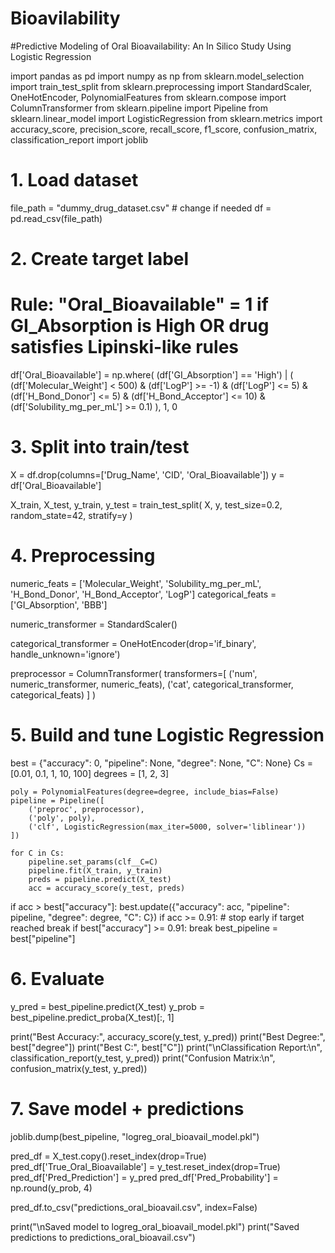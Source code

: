 # Bioavilability
#Predictive Modeling of Oral Bioavailability: An  In Silico Study Using Logistic Regression

import pandas as pd
import numpy as np
from sklearn.model_selection import train_test_split
from sklearn.preprocessing import StandardScaler, OneHotEncoder, PolynomialFeatures
from sklearn.compose import ColumnTransformer
from sklearn.pipeline import Pipeline
from sklearn.linear_model import LogisticRegression
from sklearn.metrics import accuracy_score, precision_score, recall_score, f1_score, confusion_matrix, classification_report
import joblib


# 1. Load dataset

file_path = "dummy_drug_dataset.csv"   # change if needed
df = pd.read_csv(file_path)

# 2. Create target label

# Rule: "Oral_Bioavailable" = 1 if GI_Absorption is High OR drug satisfies Lipinski-like rules
df['Oral_Bioavailable'] = np.where(
    (df['GI_Absorption'] == 'High') |
    (
        (df['Molecular_Weight'] < 500) &
        (df['LogP'] >= -1) & (df['LogP'] <= 5) &
        (df['H_Bond_Donor'] <= 5) &
        (df['H_Bond_Acceptor'] <= 10) &
        (df['Solubility_mg_per_mL'] >= 0.1)
    ),
    1, 0


# 3. Split into train/test

X = df.drop(columns=['Drug_Name', 'CID', 'Oral_Bioavailable'])
y = df['Oral_Bioavailable']

X_train, X_test, y_train, y_test = train_test_split(
    X, y, test_size=0.2, random_state=42, stratify=y
)


# 4. Preprocessing

numeric_feats = ['Molecular_Weight', 'Solubility_mg_per_mL',
                 'H_Bond_Donor', 'H_Bond_Acceptor', 'LogP']
categorical_feats = ['GI_Absorption', 'BBB']

numeric_transformer = StandardScaler()

categorical_transformer = OneHotEncoder(drop='if_binary', handle_unknown='ignore')

preprocessor = ColumnTransformer(
    transformers=[
        ('num', numeric_transformer, numeric_feats),
        ('cat', categorical_transformer, categorical_feats)
    ]
)

# 5. Build and tune Logistic Regression

best = {"accuracy": 0, "pipeline": None, "degree": None, "C": None}
Cs = [0.01, 0.1, 1, 10, 100]
degrees = [1, 2, 3]

    poly = PolynomialFeatures(degree=degree, include_bias=False)
    pipeline = Pipeline([
        ('preproc', preprocessor),
        ('poly', poly),
        ('clf', LogisticRegression(max_iter=5000, solver='liblinear'))
    ])

    for C in Cs:
        pipeline.set_params(clf__C=C)
        pipeline.fit(X_train, y_train)
        preds = pipeline.predict(X_test)
        acc = accuracy_score(y_test, preds)


if acc > best["accuracy"]:
            best.update({"accuracy": acc, "pipeline": pipeline,
                         "degree": degree, "C": C})
        if acc >= 0.91:  # stop early if target reached
            break
    if best["accuracy"] >= 0.91:
        break
best_pipeline = best["pipeline"]

# 6. Evaluate

y_pred = best_pipeline.predict(X_test)
y_prob = best_pipeline.predict_proba(X_test)[:, 1]

print("Best Accuracy:", accuracy_score(y_test, y_pred))
print("Best Degree:", best["degree"])
print("Best C:", best["C"])
print("\nClassification Report:\n", classification_report(y_test, y_pred))
print("Confusion Matrix:\n", confusion_matrix(y_test, y_pred))


# 7. Save model + predictions

joblib.dump(best_pipeline, "logreg_oral_bioavail_model.pkl")

pred_df = X_test.copy().reset_index(drop=True)
pred_df['True_Oral_Bioavailable'] = y_test.reset_index(drop=True)
pred_df['Pred_Prediction'] = y_pred
pred_df['Pred_Probability'] = np.round(y_prob, 4)

pred_df.to_csv("predictions_oral_bioavail.csv", index=False)

print("\nSaved model to logreg_oral_bioavail_model.pkl")
print("Saved predictions to predictions_oral_bioavail.csv")









